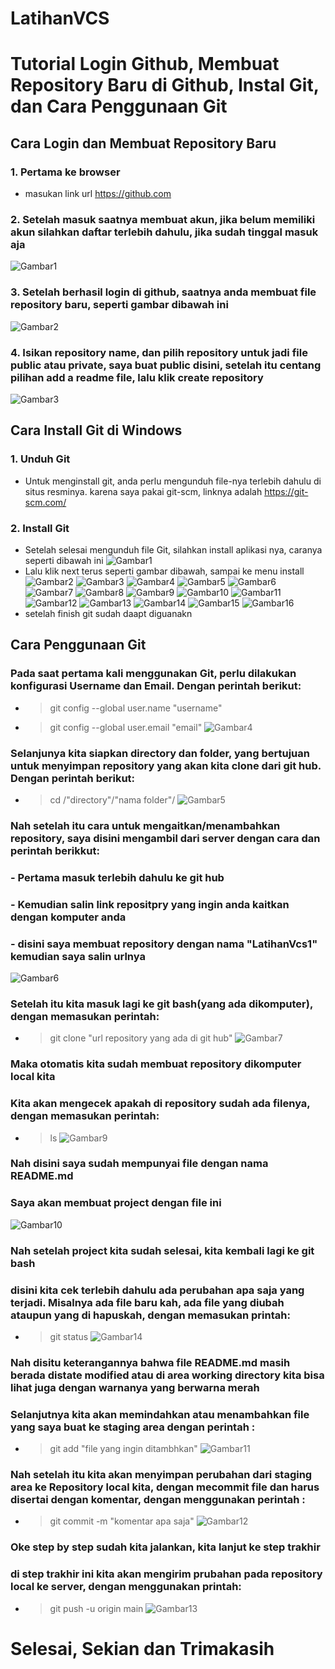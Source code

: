 # LatihanVCS
# Tutorial Login Github, Membuat Repository Baru di Github, Instal Git, dan Cara Penggunaan Git 
## Cara Login dan Membuat Repository Baru
### 1. Pertama ke browser
- masukan link url https://github.com
### 2. Setelah masuk saatnya membuat akun, jika belum memiliki akun silahkan daftar terlebih dahulu, jika sudah tinggal masuk aja
![Gambar1](ssgithub/ss1.png.png)
### 3. Setelah berhasil login di github, saatnya anda membuat file repository baru, seperti gambar dibawah ini
![Gambar2](ssgithub/ss2.png.png)
### 4. Isikan repository name, dan pilih repository untuk jadi file public atau private, saya buat public disini, setelah itu centang pilihan add a readme file, lalu klik create repository
![Gambar3](ssgithub/ss3.png.png)

## Cara Install Git di Windows
### 1. Unduh Git
- Untuk menginstall git, anda perlu mengunduh file-nya terlebih dahulu di situs resminya. karena saya pakai git-scm, linknya adalah https://git-scm.com/
### 2. Install Git
- Setelah selesai mengunduh file Git, silahkan install aplikasi nya, caranya seperti dibawah ini
![Gambar1](ssgit/ss1.png.png)
- Lalu klik next terus seperti gambar dibawah, sampai ke menu install
![Gambar2](ssgit/ss2.png.png) 
![Gambar3](ssgit/ss3.png.png)
![Gambar4](ssgit/ss4.png.png)
![Gambar5](ssgit/ss5.png.png)
![Gambar6](ssgit/ss6.png.png)
![Gambar7](ssgit/ss7.png.png)
![Gambar8](ssgit/ss8.png.png)
![Gambar9](ssgit/ss9.png.png)
![Gambar10](ssgit/ss10.png.png)
![Gambar11](ssgit/ss11.png.png)
![Gambar12](ssgit/ss12.png.png)
![Gambar13](ssgit/ss13.png.png)
![Gambar14](ssgit/ss14.png.png)
![Gambar15](ssgit/ss15.png.png)
![Gambar16](ssgit/ss16.png.png)
- setelah finish git sudah daapt diguanakn
## Cara Penggunaan Git
### Pada saat pertama kali menggunakan Git, perlu dilakukan konfigurasi Username dan Email. Dengan perintah berikut:
- > git config --global user.name "username"
- > git config --global user.email "email" 
![Gambar4](ssgithub/ss4.png.png)
### Selanjunya kita siapkan directory dan folder, yang bertujuan untuk menyimpan repository yang akan kita clone dari git hub. Dengan perintah berikut:
- > cd /"directory"/"nama folder"/
![Gambar5](ssgithub/ss5.png.png)
### Nah setelah itu cara untuk mengaitkan/menambahkan repository, saya disini mengambil dari server dengan cara dan perintah berikkut:
### - Pertama masuk terlebih dahulu ke git hub
### - Kemudian salin link repositpry yang ingin anda kaitkan dengan komputer anda
### - disini saya membuat repository dengan nama "LatihanVcs1" kemudian saya salin urlnya
![Gambar6](ssgithub/ss6.png.png)
###  Setelah itu kita masuk lagi ke git bash(yang ada dikomputer), dengan memasukan perintah: 
- > git clone "url repository yang ada di git hub"
![Gambar7](ssgithub/ss7.png.png)
###  Maka otomatis kita sudah membuat repository dikomputer local kita 
###  Kita akan mengecek apakah di repository sudah ada filenya, dengan memasukan perintah:
- >ls
![Gambar9](ssgithub/ss9.png.png)
###  Nah disini saya sudah mempunyai file dengan nama README.md
###  Saya akan membuat project dengan file ini
![Gambar10](ssgithub/ss10.png.png)
###  Nah setelah project kita sudah selesai, kita kembali lagi ke git bash
###  disini kita cek terlebih dahulu ada perubahan apa saja yang terjadi. Misalnya ada file baru kah, ada file yang diubah ataupun yang di hapuskah, dengan memasukan printah:
- > git status
![Gambar14](ssgithub/ss14.png.png) 
###  Nah disitu keterangannya bahwa file README.md masih berada distate modified atau di area working directory kita bisa lihat juga dengan warnanya yang berwarna merah
###  Selanjutnya kita akan memindahkan atau menambahkan file yang saya buat ke staging area dengan perintah :
- > git add "file yang ingin ditambhkan"
![Gambar11](ssgithub/ss11.png.png)
###  Nah setelah itu kita akan menyimpan perubahan dari staging area ke Repository local kita, dengan mecommit file dan harus disertai dengan komentar, dengan menggunakan perintah :
- > git commit -m "komentar apa saja"
![Gambar12](ssgithub/ss12.png.png)
###  Oke step by step sudah kita jalankan, kita lanjut ke step trakhir
###  di step trakhir ini kita akan mengirim prubahan pada repository local ke server, dengan menggunakan printah:
- > git push -u origin main
![Gambar13](ssgithub/ss13.png.png)
# Selesai, Sekian dan Trimakasih